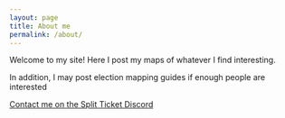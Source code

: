 ```yaml
---
layout: page
title: About me
permalink: /about/
---
```


Welcome to my site! Here I post my maps of whatever I find interesting. 

In addition, I may post election mapping guides if enough people are interested

[Contact me on the Split Ticket Discord](https://discord.gg/SWXXJ477xQ)

